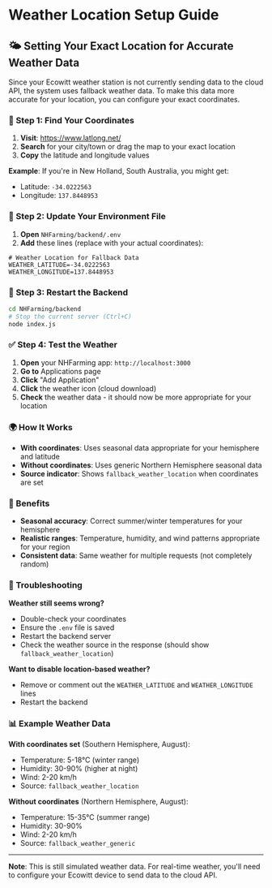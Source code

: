 # Weather Location Setup Guide

## 🌤️ Setting Your Exact Location for Accurate Weather Data

Since your Ecowitt weather station is not currently sending data to the cloud API, the system uses fallback weather data. To make this data more accurate for your location, you can configure your exact coordinates.

### 📍 Step 1: Find Your Coordinates

1. **Visit**: https://www.latlong.net/
2. **Search** for your city/town or drag the map to your exact location
3. **Copy** the latitude and longitude values

**Example**: If you're in New Holland, South Australia, you might get:
- Latitude: `-34.0222563`
- Longitude: `137.8448953`

### 📝 Step 2: Update Your Environment File

1. **Open** `NHFarming/backend/.env`
2. **Add** these lines (replace with your actual coordinates):

```env
# Weather Location for Fallback Data
WEATHER_LATITUDE=-34.0222563
WEATHER_LONGITUDE=137.8448953
```

### 🔄 Step 3: Restart the Backend

```bash
cd NHFarming/backend
# Stop the current server (Ctrl+C)
node index.js
```

### ✅ Step 4: Test the Weather

1. **Open** your NHFarming app: `http://localhost:3000`
2. **Go to** Applications page
3. **Click** "Add Application"
4. **Click** the weather icon (cloud download)
5. **Check** the weather data - it should now be more appropriate for your location

### 🌍 How It Works

- **With coordinates**: Uses seasonal data appropriate for your hemisphere and latitude
- **Without coordinates**: Uses generic Northern Hemisphere seasonal data
- **Source indicator**: Shows `fallback_weather_location` when coordinates are set

### 🎯 Benefits

- **Seasonal accuracy**: Correct summer/winter temperatures for your hemisphere
- **Realistic ranges**: Temperature, humidity, and wind patterns appropriate for your region
- **Consistent data**: Same weather for multiple requests (not completely random)

### 🔧 Troubleshooting

**Weather still seems wrong?**
- Double-check your coordinates
- Ensure the `.env` file is saved
- Restart the backend server
- Check the weather source in the response (should show `fallback_weather_location`)

**Want to disable location-based weather?**
- Remove or comment out the `WEATHER_LATITUDE` and `WEATHER_LONGITUDE` lines
- Restart the backend

### 📊 Example Weather Data

**With coordinates set** (Southern Hemisphere, August):
- Temperature: 5-18°C (winter range)
- Humidity: 30-90% (higher at night)
- Wind: 2-20 km/h
- Source: `fallback_weather_location`

**Without coordinates** (Northern Hemisphere, August):
- Temperature: 15-35°C (summer range)
- Humidity: 30-90%
- Wind: 2-20 km/h
- Source: `fallback_weather_generic`

---

**Note**: This is still simulated weather data. For real-time weather, you'll need to configure your Ecowitt device to send data to the cloud API.
